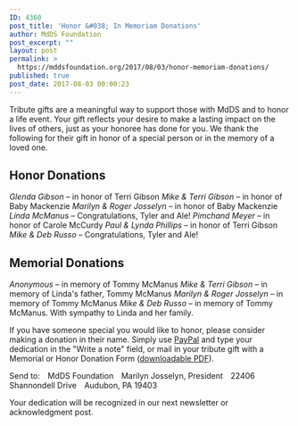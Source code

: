```yaml
---
ID: 4360
post_title: 'Honor &#038; In Memoriam Donations'
author: MdDS Foundation
post_excerpt: ""
layout: post
permalink: >
  https://mddsfoundation.org/2017/08/03/honor-memoriam-donations/
published: true
post_date: 2017-08-03 00:00:23
---
```

Tribute gifts are a meaningful way to support those with <span class="_5afx"><span class="_58cm">MdDS</span></span> and to honor a life event. Your gift reflects your desire to make a lasting impact on the lives of others, just as your honoree has done for you. We thank the following for their gift in honor of a special person or in the memory of a loved one.
<h2><strong>Honor Donations</strong></h2>
<em>Glenda Gibson</em> – in honor of Terri Gibson
<em> Mike &amp; Terri Gibson</em> – in honor of Baby Mackenzie
<em>Marilyn &amp; Roger Josselyn</em> – in honor of Baby Mackenzie
<em>Linda McManus</em> – Congratulations, Tyler and Ale!
<em>Pimchand Meyer</em> – in honor of Carole McCurdy
<em>Paul &amp; Lynda Phillips</em> – in honor of Terri Gibson
<em>Mike &amp; Deb Russo</em> – Congratulations, Tyler and Ale!
<h2><strong>Memorial Donations</strong></h2>
<em>Anonymous</em> – in memory of Tommy McManus
<em>Mike &amp; Terri Gibson</em> – in memory of Linda's father, Tommy McManus
<em>Marilyn &amp; Roger Josselyn</em> – in memory of Tommy McManus
<em>Mike &amp; Deb Russo</em> – in memory of Tommy McManus. With sympathy to Linda and her family.

If you have someone special you would like to honor, please consider making a donation in their name. Simply use <a title="Dedicate Your Donation via PayPal" href="https://mddsfoundation.org/projects/stuart-sinoff/" target="_blank" rel="noopener">PayPal</a> and type your dedication in the "Write a note" field, or mail in your tribute gift with a Memorial or Honor Donation Form (<a href="https://mddsfoundation.org/wp-content/uploads/2017/07/mdds_honoring_memorial.pdf">downloadable PDF</a>).

Send to:
<span style="padding-left: 10px;">MdDS Foundation
<span style="padding-left: 10px;">Marilyn Josselyn, President
<span style="padding-left: 10px;">22406 Shannondell Drive
<span style="padding-left: 10px;">Audubon, PA 19403</span></span></span></span>

Your dedication will be recognized in our next newsletter or acknowledgment post.